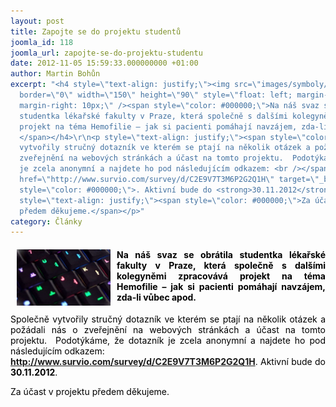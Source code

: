 ```yaml
---
layout: post
title: Zapojte se do projektu studentů
joomla_id: 118
joomla_url: zapojte-se-do-projektu-studentu
date: 2012-11-05 15:59:33.000000000 +01:00
author: Martin Bohůn
excerpt: "<h4 style=\"text-align: justify;\"><img src=\"images/symboly/klavesnice.jpg\"
  border=\"0\" width=\"150\" height=\"90\" style=\"float: left; margin-left: 10px;
  margin-right: 10px;\" /><span style=\"color: #000000;\">Na náš svaz se obrátila
  studentka lékařské fakulty v Praze, která společně s dalšími kolegyněmi zpracovává
  projekt na téma Hemofilie – jak si pacienti pomáhají navzájem, zda-li vůbec apod.
  </span></h4>\r\n<p style=\"text-align: justify;\"><span style=\"color: #000000;\">Společně
  vytvořily stručný dotazník ve kterém se ptají na několik otázek a požádali nás o
  zveřejnění na webových stránkách a účast na tomto projektu.  Podotýkáme, že dotazník
  je zcela anonymní a najdete ho pod následujícím odkazem: <br /></span><strong><a
  href=\"http://www.survio.com/survey/d/C2E9V7T3M6P2G2Q1H\" target=\"_blank\">http://www.survio.com/survey/d/C2E9V7T3M6P2G2Q1H</a></strong><span
  style=\"color: #000000;\">. Aktivní bude do <strong>30.11.2012</strong>.</span></p>\r\n<p
  style=\"text-align: justify;\"><span style=\"color: #000000;\">Za účast v projektu
  předem děkujeme.</span></p>"
category: Články
---
```

<h4 style="text-align: justify;"><img src="images/symboly/klavesnice.jpg" border="0" width="150" height="90" style="float: left; margin-left: 10px; margin-right: 10px;" /><span style="color: #000000;">Na náš svaz se obrátila studentka lékařské fakulty v Praze, která společně s dalšími kolegyněmi zpracovává projekt na téma Hemofilie – jak si pacienti pomáhají navzájem, zda-li vůbec apod. </span></h4>

<p style="text-align: justify;"><span style="color: #000000;">Společně vytvořily stručný dotazník ve kterém se ptají na několik otázek a požádali nás o zveřejnění na webových stránkách a účast na tomto projektu.  Podotýkáme, že dotazník je zcela anonymní a najdete ho pod následujícím odkazem: <br /></span><strong><a href="http://www.survio.com/survey/d/C2E9V7T3M6P2G2Q1H" target="_blank">http://www.survio.com/survey/d/C2E9V7T3M6P2G2Q1H</a></strong><span style="color: #000000;">. Aktivní bude do <strong>30.11.2012</strong>.</span></p>

<p style="text-align: justify;"><span style="color: #000000;">Za účast v projektu předem děkujeme.</span></p>
